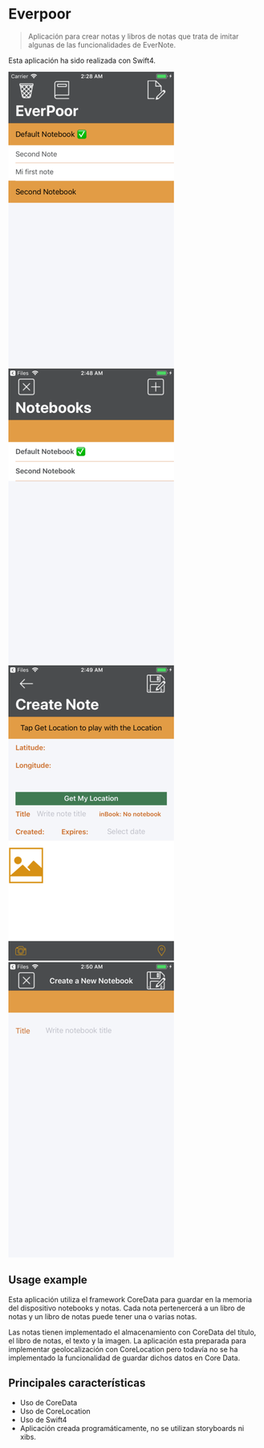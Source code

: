 # Everpoor
> Aplicación para crear notas y libros de notas que trata de imitar algunas de las funcionalidades de EverNote.


Esta aplicación ha sido realizada con Swift4.

![](main-screen.png)
![](notebooks.png)
![](create-note.png)
![](create-notebook.png)



## Usage example

Esta aplicación utiliza el framework CoreData para guardar en la memoria del dispositivo notebooks y notas. Cada nota pertenercerá a un libro de notas y un libro de notas puede tener una o varias notas.

Las notas tienen implementado el almacenamiento con CoreData del título, el libro de notas, el texto y la imagen. La aplicación esta preparada para implementar geolocalización con CoreLocation pero todavía no se ha implementado la funcionalidad de guardar dichos datos en Core Data.

## Principales características

- Uso de CoreData
- Uso de CoreLocation
- Uso de Swift4
- Aplicación creada programáticamente, no se utilizan storyboards ni xibs.


